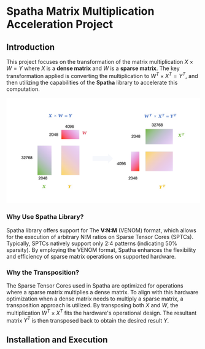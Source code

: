 # Spatha Matrix Multiplication Acceleration Project

## Introduction
This project focuses on the transformation of the matrix multiplication  $X \times W = Y$ where $X$ is a **dense matrix** and  $W$ is a **sparse matrix**. The key transformation applied is converting the multiplication to $W^T \times X^T = Y^T$, and then utilizing the capabilities of the **Spatha** library to accelerate this computation.

![pic1](For_the_example_notebook.png "example")

### Why Use Spatha Library?
Spatha library offers support for The **V:N:M** (VENOM) format, which allows for the execution of arbitrary N:M ratios on Sparse Tensor Cores (SPTCs). Typically, SPTCs natively support only 2:4 patterns (indicating 50% sparsity). By employing the VENOM format, Spatha enhances the flexibility and efficiency of sparse matrix operations on supported hardware.

### Why the Transposition?
The Sparse Tensor Cores used in Spatha are optimized for operations where a sparse matrix multiplies a dense matrix. To align with this hardware optimization when a dense matrix needs to multiply a sparse matrix, a transposition approach is utilized. By transposing both $X$ and $W$, the multiplication $W^T \times X^T$ fits the hardware's operational design. The resultant matrix $Y^T$ is then transposed back to obtain the desired result $Y$.

## Installation and Execution